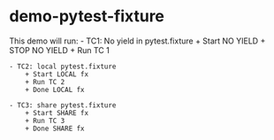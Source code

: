 # demo-pytest-fixture


This demo will run:
    - TC1: No yield in pytest.fixture
        + Start NO YIELD
        + STOP NO YIELD
        + Run TC 1

    - TC2: local pytest.fixture
        + Start LOCAL fx
        + Run TC 2
        + Done LOCAL fx

    - TC3: share pytest.fixture
        + Start SHARE fx
        + Run TC 3
        + Done SHARE fx